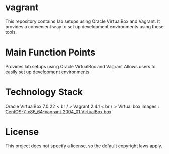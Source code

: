 # vagrant
This repository contains lab setups using Oracle VirtualBox and Vagrant. It provides a convenient way to set up development environments using these tools.

# Main Function Points
Provides lab setups using Oracle VirtualBox and Vagrant
Allows users to easily set up development environments
# Technology Stack
Oracle VirtualBox 7.0.22
< br / >
Vagrant 2.4.1
< br / >
Virtual box images : [CentOS-7-x86_64-Vagrant-2004_01.VirtualBox.box](https://cloud.centos.org/centos/7/vagrant/x86_64/images/CentOS-7-x86_64-Vagrant-2004_01.VirtualBox.box)
# License
This project does not specify a license, so the default copyright laws apply.
